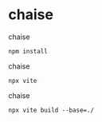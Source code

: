 # chaise

chaise

```
npm install
```

chaise

```
npx vite
```

chaise

```
npx vite build --base=./
```
